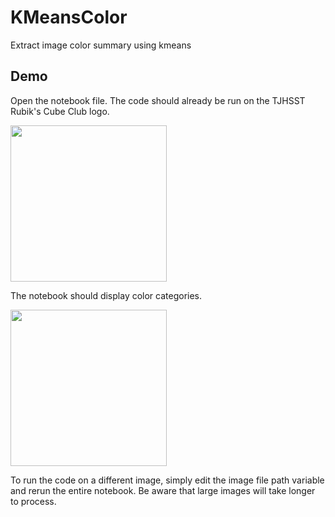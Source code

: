 # KMeansColor
Extract image color summary using kmeans

## Demo
Open the notebook file. The code should already be run on the TJHSST Rubik's Cube Club logo.

<img src="https://user-images.githubusercontent.com/5676952/33154721-6e0e0738-cfb8-11e7-9729-9dceee21f435.png" width="250">

The notebook should display color categories.

<img src="https://user-images.githubusercontent.com/5676952/33154782-e9835f4e-cfb8-11e7-924c-7cbd1eaaa3f7.png" width="250">

To run the code on a different image, simply edit the image file path variable and rerun the entire notebook. Be aware that large images will take longer to process.

